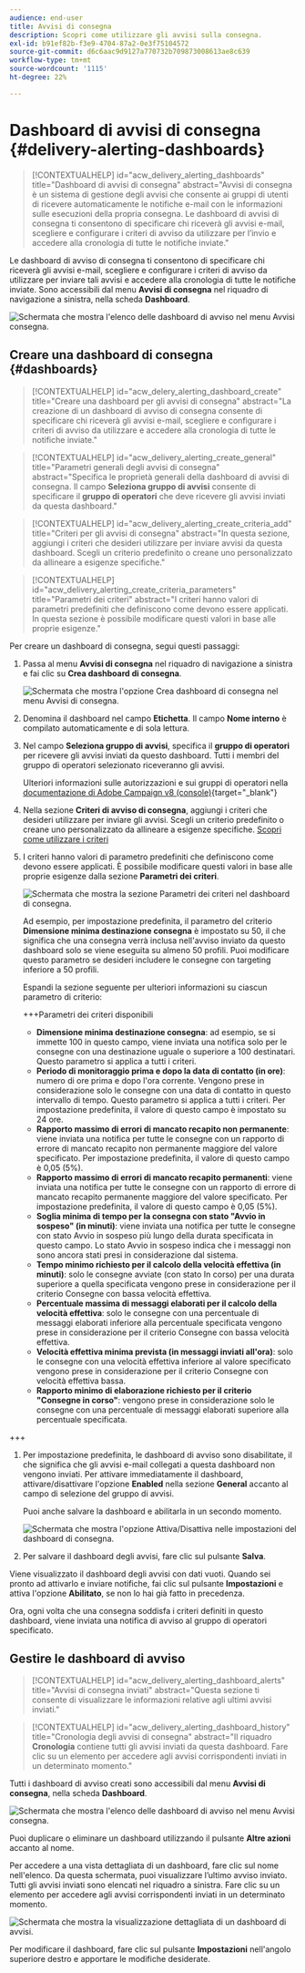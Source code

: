 ```yaml
---
audience: end-user
title: Avvisi di consegna
description: Scopri come utilizzare gli avvisi sulla consegna.
exl-id: b91ef82b-f3e9-4704-87a2-0e3f75104572
source-git-commit: d6c6aac9d9127a770732b709873008613ae8c639
workflow-type: tm+mt
source-wordcount: '1115'
ht-degree: 22%

---
```


# Dashboard di avvisi di consegna {#delivery-alerting-dashboards}

>[!CONTEXTUALHELP]
>id="acw_delivery_alerting_dashboards"
>title="Dashboard di avvisi di consegna"
>abstract="Avvisi di consegna è un sistema di gestione degli avvisi che consente ai gruppi di utenti di ricevere automaticamente le notifiche e-mail con le informazioni sulle esecuzioni della propria consegna. Le dashboard di avvisi di consegna ti consentono di specificare chi riceverà gli avvisi e-mail, scegliere e configurare i criteri di avviso da utilizzare per l’invio e accedere alla cronologia di tutte le notifiche inviate."

Le dashboard di avviso di consegna ti consentono di specificare chi riceverà gli avvisi e-mail, scegliere e configurare i criteri di avviso da utilizzare per inviare tali avvisi e accedere alla cronologia di tutte le notifiche inviate. Sono accessibili dal menu **Avvisi di consegna** nel riquadro di navigazione a sinistra, nella scheda **Dashboard**.

![Schermata che mostra l&#39;elenco delle dashboard di avviso nel menu Avvisi consegna.](assets/alerting-dashboard-list.png)

## Creare una dashboard di consegna {#dashboards}

>[!CONTEXTUALHELP]
>id="acw_delery_alerting_dashboard_create"
>title="Creare una dashboard per gli avvisi di consegna"
>abstract="La creazione di un dashboard di avviso di consegna consente di specificare chi riceverà gli avvisi e-mail, scegliere e configurare i criteri di avviso da utilizzare e accedere alla cronologia di tutte le notifiche inviate."

>[!CONTEXTUALHELP]
>id="acw_delivery_alerting_create_general"
>title="Parametri generali degli avvisi di consegna"
>abstract="Specifica le proprietà generali della dashboard di avvisi di consegna. Il campo **Seleziona gruppo di avvisi** consente di specificare il **gruppo di operatori** che deve ricevere gli avvisi inviati da questa dashboard."

>[!CONTEXTUALHELP]
>id="acw_delivery_alerting_create_criteria_add"
>title="Criteri per gli avvisi di consegna"
>abstract="In questa sezione, aggiungi i criteri che desideri utilizzare per inviare avvisi da questa dashboard. Scegli un criterio predefinito o creane uno personalizzato da allineare a esigenze specifiche."

>[!CONTEXTUALHELP]
>id="acw_delivery_alerting_create_criteria_parameters"
>title="Parametri dei criteri"
>abstract="I criteri hanno valori di parametri predefiniti che definiscono come devono essere applicati. In questa sezione è possibile modificare questi valori in base alle proprie esigenze."

Per creare un dashboard di consegna, segui questi passaggi:

1. Passa al menu **Avvisi di consegna** nel riquadro di navigazione a sinistra e fai clic su **Crea dashboard di consegna**.

   ![Schermata che mostra l&#39;opzione Crea dashboard di consegna nel menu Avvisi di consegna.](assets/alerting-dashboard.png)

1. Denomina il dashboard nel campo **Etichetta**. Il campo **Nome interno** è compilato automaticamente e di sola lettura.

1. Nel campo **Seleziona gruppo di avvisi**, specifica il **gruppo di operatori** per ricevere gli avvisi inviati da questo dashboard. Tutti i membri del gruppo di operatori selezionato riceveranno gli avvisi.

   Ulteriori informazioni sulle autorizzazioni e sui gruppi di operatori nella [documentazione di Adobe Campaign v8 (console)](https://experienceleague.adobe.com/it/docs/campaign/campaign-v8/admin/permissions/gs-permissions){target="_blank"}

1. Nella sezione **Criteri di avviso di consegna**, aggiungi i criteri che desideri utilizzare per inviare gli avvisi. Scegli un criterio predefinito o creane uno personalizzato da allineare a esigenze specifiche. [Scopri come utilizzare i criteri](../msg/delivery-alerting-criteria.md)

1. I criteri hanno valori di parametro predefiniti che definiscono come devono essere applicati. È possibile modificare questi valori in base alle proprie esigenze dalla sezione **Parametri dei criteri**.

   ![Schermata che mostra la sezione Parametri dei criteri nel dashboard di consegna.](assets/alerting-criteria-parameters.png)

   Ad esempio, per impostazione predefinita, il parametro del criterio **Dimensione minima destinazione consegna** è impostato su 50, il che significa che una consegna verrà inclusa nell&#39;avviso inviato da questo dashboard solo se viene eseguita su almeno 50 profili. Puoi modificare questo parametro se desideri includere le consegne con targeting inferiore a 50 profili.

   Espandi la sezione seguente per ulteriori informazioni su ciascun parametro di criterio:

   +++Parametri dei criteri disponibili

   * **Dimensione minima destinazione consegna**: ad esempio, se si immette 100 in questo campo, viene inviata una notifica solo per le consegne con una destinazione uguale o superiore a 100 destinatari. Questo parametro si applica a tutti i criteri.
   * **Periodo di monitoraggio prima e dopo la data di contatto (in ore)**: numero di ore prima e dopo l&#39;ora corrente. Vengono prese in considerazione solo le consegne con una data di contatto in questo intervallo di tempo. Questo parametro si applica a tutti i criteri. Per impostazione predefinita, il valore di questo campo è impostato su 24 ore.
   * **Rapporto massimo di errori di mancato recapito non permanente**: viene inviata una notifica per tutte le consegne con un rapporto di errore di mancato recapito non permanente maggiore del valore specificato. Per impostazione predefinita, il valore di questo campo è 0,05 (5%).
   * **Rapporto massimo di errori di mancato recapito permanenti**: viene inviata una notifica per tutte le consegne con un rapporto di errore di mancato recapito permanente maggiore del valore specificato. Per impostazione predefinita, il valore di questo campo è 0,05 (5%).
   * **Soglia minima di tempo per la consegna con stato &quot;Avvio in sospeso&quot; (in minuti)**: viene inviata una notifica per tutte le consegne con stato Avvio in sospeso più lungo della durata specificata in questo campo. Lo stato Avvio in sospeso indica che i messaggi non sono ancora stati presi in considerazione dal sistema.
   * **Tempo minimo richiesto per il calcolo della velocità effettiva (in minuti)**: solo le consegne avviate (con stato In corso) per una durata superiore a quella specificata vengono prese in considerazione per il criterio Consegne con bassa velocità effettiva.
   * **Percentuale massima di messaggi elaborati per il calcolo della velocità effettiva**: solo le consegne con una percentuale di messaggi elaborati inferiore alla percentuale specificata vengono prese in considerazione per il criterio Consegne con bassa velocità effettiva.
   * **Velocità effettiva minima prevista (in messaggi inviati all&#39;ora)**: solo le consegne con una velocità effettiva inferiore al valore specificato vengono prese in considerazione per il criterio Consegne con velocità effettiva bassa.
   * **Rapporto minimo di elaborazione richiesto per il criterio &quot;Consegne in corso&quot;**: vengono prese in considerazione solo le consegne con una percentuale di messaggi elaborati superiore alla percentuale specificata.

+++

1. Per impostazione predefinita, le dashboard di avviso sono disabilitate, il che significa che gli avvisi e-mail collegati a questa dashboard non vengono inviati. Per attivare immediatamente il dashboard, attivare/disattivare l&#39;opzione **Enabled** nella sezione **General** accanto al campo di selezione del gruppo di avvisi.

   Puoi anche salvare la dashboard e abilitarla in un secondo momento.

   ![Schermata che mostra l&#39;opzione Attiva/Disattiva nelle impostazioni del dashboard di consegna.](assets/alerting-dashboard-enable.png)

1. Per salvare il dashboard degli avvisi, fare clic sul pulsante **Salva**.

Viene visualizzato il dashboard degli avvisi con dati vuoti. Quando sei pronto ad attivarlo e inviare notifiche, fai clic sul pulsante **Impostazioni** e attiva l&#39;opzione **Abilitato**, se non lo hai già fatto in precedenza.

Ora, ogni volta che una consegna soddisfa i criteri definiti in questo dashboard, viene inviata una notifica di avviso al gruppo di operatori specificato.

## Gestire le dashboard di avviso

>[!CONTEXTUALHELP]
>id="acw_delivery_alerting_dashboard_alerts"
>title="Avvisi di consegna inviati"
>abstract="Questa sezione ti consente di visualizzare le informazioni relative agli ultimi avvisi inviati."

>[!CONTEXTUALHELP]
>id="acw_delivery_alerting_dashboard_history"
>title="Cronologia degli avvisi di consegna"
>abstract="Il riquadro **Cronologia** contiene tutti gli avvisi inviati da questa dashboard. Fare clic su un elemento per accedere agli avvisi corrispondenti inviati in un determinato momento."

Tutti i dashboard di avviso creati sono accessibili dal menu **Avvisi di consegna**, nella scheda **Dashboard**.

![Schermata che mostra l&#39;elenco delle dashboard di avviso nel menu Avvisi consegna.](assets/alerting-dashboard-list.png)

Puoi duplicare o eliminare un dashboard utilizzando il pulsante **Altre azioni** accanto al nome.

Per accedere a una vista dettagliata di un dashboard, fare clic sul nome nell&#39;elenco. Da questa schermata, puoi visualizzare l’ultimo avviso inviato. Tutti gli avvisi inviati sono elencati nel riquadro a sinistra. Fare clic su un elemento per accedere agli avvisi corrispondenti inviati in un determinato momento.

![Schermata che mostra la visualizzazione dettagliata di un dashboard di avvisi.](assets/alerting-dashboard-details.png)

Per modificare il dashboard, fare clic sul pulsante **Impostazioni** nell&#39;angolo superiore destro e apportare le modifiche desiderate.